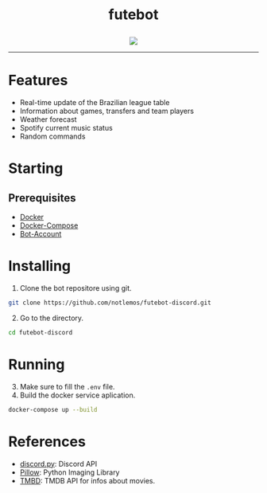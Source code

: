 # <p align="center"> futebot </p>
  
<p align="center"> <img src="https://camo.githubusercontent.com/ec9ce3fcf3aea61be65eac063a698e48b02afc3eb6ee67e80edfd4605f38c720/68747470733a2f2f696d672e736869656c64732e696f2f62616467652f707974686f6e20332d3337373641422e7376673f7374796c653d266c6f676f3d707974686f6e266c6f676f436f6c6f723d7768697465" />  </p>

____

#  Features

-  Real-time update of the Brazilian league table
-  Information about games, transfers and team players
-  Weather forecast
-  Spotify current music status
-  Random commands

# Starting
## Prerequisites
- [Docker](https://docs.docker.com/get-started/get-docker/)
- [Docker-Compose](https://docs.docker.com/compose/)
- [Bot-Account](https://discordpy.readthedocs.io/en/stable/discord.html)
# Installing 
1. Clone the bot repositore using git.
```bash
git clone https://github.com/notlemos/futebot-discord.git
```
2. Go to the directory.
```bash
cd futebot-discord
```
# Running
3. Make sure to fill the ```.env``` file.
4. Build the docker service aplication.
```bash
docker-compose up --build
```
# References
- [discord.py](https://discordpy.readthedocs.io/en/stable/index.html#): Discord API
- [Pillow](https://pillow.readthedocs.io/en/stable/): Python Imaging Library
- [TMBD](https://developer.themoviedb.org/docs/getting-started): TMDB API for infos about movies.
